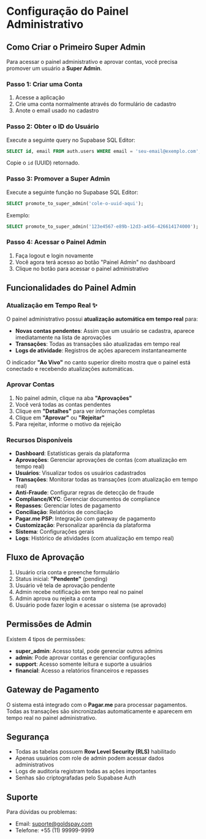 # Configuração do Painel Administrativo

## Como Criar o Primeiro Super Admin

Para acessar o painel administrativo e aprovar contas, você precisa promover um usuário a **Super Admin**.

### Passo 1: Criar uma Conta

1. Acesse a aplicação
2. Crie uma conta normalmente através do formulário de cadastro
3. Anote o email usado no cadastro

### Passo 2: Obter o ID do Usuário

Execute a seguinte query no Supabase SQL Editor:

```sql
SELECT id, email FROM auth.users WHERE email = 'seu-email@exemplo.com';
```

Copie o `id` (UUID) retornado.

### Passo 3: Promover a Super Admin

Execute a seguinte função no Supabase SQL Editor:

```sql
SELECT promote_to_super_admin('cole-o-uuid-aqui');
```

Exemplo:
```sql
SELECT promote_to_super_admin('123e4567-e89b-12d3-a456-426614174000');
```

### Passo 4: Acessar o Painel Admin

1. Faça logout e login novamente
2. Você agora terá acesso ao botão "Painel Admin" no dashboard
3. Clique no botão para acessar o painel administrativo

## Funcionalidades do Painel Admin

### Atualização em Tempo Real ✨

O painel administrativo possui **atualização automática em tempo real** para:

- **Novas contas pendentes**: Assim que um usuário se cadastra, aparece imediatamente na lista de aprovações
- **Transações**: Todas as transações são atualizadas em tempo real
- **Logs de atividade**: Registros de ações aparecem instantaneamente

O indicador **"Ao Vivo"** no canto superior direito mostra que o painel está conectado e recebendo atualizações automáticas.

### Aprovar Contas

1. No painel admin, clique na aba **"Aprovações"**
2. Você verá todas as contas pendentes
3. Clique em **"Detalhes"** para ver informações completas
4. Clique em **"Aprovar"** ou **"Rejeitar"**
5. Para rejeitar, informe o motivo da rejeição

### Recursos Disponíveis

- **Dashboard**: Estatísticas gerais da plataforma
- **Aprovações**: Gerenciar aprovações de contas (com atualização em tempo real)
- **Usuários**: Visualizar todos os usuários cadastrados
- **Transações**: Monitorar todas as transações (com atualização em tempo real)
- **Anti-Fraude**: Configurar regras de detecção de fraude
- **Compliance/KYC**: Gerenciar documentos de compliance
- **Repasses**: Gerenciar lotes de pagamento
- **Conciliação**: Relatórios de conciliação
- **Pagar.me PSP**: Integração com gateway de pagamento
- **Customização**: Personalizar aparência da plataforma
- **Sistema**: Configurações gerais
- **Logs**: Histórico de atividades (com atualização em tempo real)

## Fluxo de Aprovação

1. Usuário cria conta e preenche formulário
2. Status inicial: **"Pendente"** (pending)
3. Usuário vê tela de aprovação pendente
4. Admin recebe notificação em tempo real no painel
5. Admin aprova ou rejeita a conta
6. Usuário pode fazer login e acessar o sistema (se aprovado)

## Permissões de Admin

Existem 4 tipos de permissões:

- **super_admin**: Acesso total, pode gerenciar outros admins
- **admin**: Pode aprovar contas e gerenciar configurações
- **support**: Acesso somente leitura e suporte a usuários
- **financial**: Acesso a relatórios financeiros e repasses

## Gateway de Pagamento

O sistema está integrado com o **Pagar.me** para processar pagamentos. Todas as transações são sincronizadas automaticamente e aparecem em tempo real no painel administrativo.

## Segurança

- Todas as tabelas possuem **Row Level Security (RLS)** habilitado
- Apenas usuários com role de admin podem acessar dados administrativos
- Logs de auditoria registram todas as ações importantes
- Senhas são criptografadas pelo Supabase Auth

## Suporte

Para dúvidas ou problemas:
- Email: suporte@goldspay.com
- Telefone: +55 (11) 99999-9999
